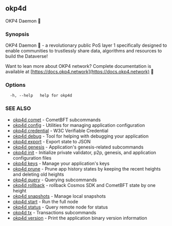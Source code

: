 ## okp4d

OKP4 Daemon 👹

### Synopsis

OKP4 Daemon 👹 - a revolutionary public PoS layer 1 specifically designed to enable communities to trustlessly share data,
algorithms and resources to build the Dataverse!

Want to lean more about OKP4 network? Complete documentation is available at [https://docs.okp4.network](https://docs.okp4.network)  👀

### Options

```
  -h, --help   help for okp4d
```

### SEE ALSO

* [okp4d comet](okp4d_comet.md)	 - CometBFT subcommands
* [okp4d config](okp4d_config.md)	 - Utilities for managing application configuration
* [okp4d credential](okp4d_credential.md)	 - W3C Verifiable Credential
* [okp4d debug](okp4d_debug.md)	 - Tool for helping with debugging your application
* [okp4d export](okp4d_export.md)	 - Export state to JSON
* [okp4d genesis](okp4d_genesis.md)	 - Application's genesis-related subcommands
* [okp4d init](okp4d_init.md)	 - Initialize private validator, p2p, genesis, and application configuration files
* [okp4d keys](okp4d_keys.md)	 - Manage your application's keys
* [okp4d prune](okp4d_prune.md)	 - Prune app history states by keeping the recent heights and deleting old heights
* [okp4d query](okp4d_query.md)	 - Querying subcommands
* [okp4d rollback](okp4d_rollback.md)	 - rollback Cosmos SDK and CometBFT state by one height
* [okp4d snapshots](okp4d_snapshots.md)	 - Manage local snapshots
* [okp4d start](okp4d_start.md)	 - Run the full node
* [okp4d status](okp4d_status.md)	 - Query remote node for status
* [okp4d tx](okp4d_tx.md)	 - Transactions subcommands
* [okp4d version](okp4d_version.md)	 - Print the application binary version information
